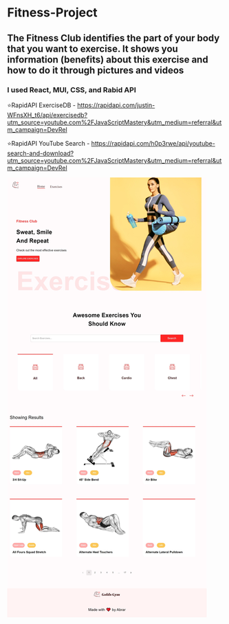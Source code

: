 # Fitness-Project
## The Fitness Club identifies the part of your body that you want to exercise. It shows you information (benefits) about this exercise and how to do it through pictures and videos
### I used React, MUI, CSS, and Rabid API
⭐RapidAPI ExerciseDB - https://rapidapi.com/justin-WFnsXH_t6/api/exercisedb?utm_source=youtube.com%2FJavaScriptMastery&utm_medium=referral&utm_campaign=DevRel

⭐RapidAPI YouTube Search - https://rapidapi.com/h0p3rwe/api/youtube-search-and-download?utm_source=youtube.com%2FJavaScriptMastery&utm_medium=referral&utm_campaign=DevRel

![](https://github.com/AbrarKhalil26/Fitness-Project-/blob/main/design/Home.jpeg)
